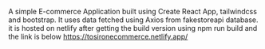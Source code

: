 A simple E-commerce Application built using Create React App, tailwindcss and bootstrap.
It uses data fetched using Axios from fakestoreapi database.
it is hosted on netlify after getting the build version using npm run build and the link is below
https://tosironecommerce.netlify.app/ 
